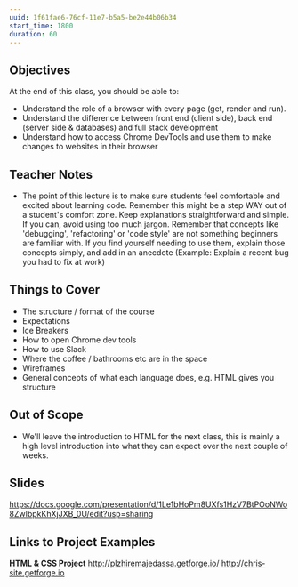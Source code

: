 ```yaml
---
uuid: 1f61fae6-76cf-11e7-b5a5-be2e44b06b34
start_time: 1800
duration: 60
---
```


## Objectives 
At the end of this class, you should be able to:
- Understand the role of a browser with every page (get, render and run).
- Understand the difference between front end (client side), back end (server side & databases) and full stack development
- Understand how to access Chrome DevTools and use them to make changes to websites in their browser

## Teacher Notes

- The point of this lecture is to make sure students feel comfortable and excited about learning code. Remember this might be a step WAY out of a student's comfort zone. Keep explanations straightforward and simple. If you can, avoid using too much jargon. Remember that concepts like 'debugging', 'refactoring' or 'code style' are not something beginners are familiar with. If you find yourself needing to use them, explain those concepts simply, and add in an anecdote (Example: Explain a recent bug you had to fix at work)

## Things to Cover
- The structure / format of the course
- Expectations
- Ice Breakers
- How to open Chrome dev tools
- How to use Slack
- Where the coffee / bathrooms etc are in the space
- Wireframes
- General concepts of what each language does, e.g. HTML gives you structure


## Out of Scope
- We'll leave the introduction to HTML for the next class, this is mainly a high level introduction into what they can expect over the next couple of weeks.

## Slides
https://docs.google.com/presentation/d/1Le1bHoPm8UXfs1HzV7BtPOoNWo8ZwIbpkKhXjJXB_0U/edit?usp=sharing

## Links to Project Examples

**HTML & CSS Project**
http://plzhiremajedassa.getforge.io/
http://chris-site.getforge.io
